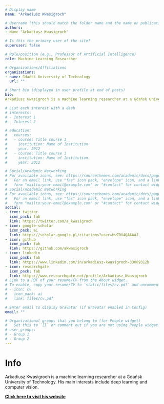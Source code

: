 ```yaml
---
# Display name
name: "Arkadiusz Kwasigroch"

# Username (this should match the folder name and the name on publications)
authors:
- Name "Arkadiusz Kwasigroch"

# Is this the primary user of the site?
superuser: false

# Role/position (e.g., Professor of Artificial Intelligence)
role: Machine Learning Researcher

# Organizations/Affiliations
organizations:
- name: Gdańsk University of Technology
  url: ""

# Short bio (displayed in user profile at end of posts)
bio:
Arkadiusz Kwasigroch is a machine learning researcher at a Gdańsk University of Technology. His main interests include deep learning and computer vision.

# List each interest with a dash
# interests:
# - Interest 1
# - Interest 2

# education:
#   courses:
#   - course: Title course 1
#     institution: Name of Institution
#     year: 2012
#   - course: Title course 1
#     institution: Name of Institution
#     year: 2012

# Social/Academic Networking
# For available icons, see: https://sourcethemes.com/academic/docs/page-builder/#icons
#   For an email link, use "fas" icon pack, "envelope" icon, and a link in the
#   form "mailto:your-email@example.com" or "#contact" for contact widget.
# Social/Academic Networking
# For available icons, see: https://sourcethemes.com/academic/docs/page-builder/#icons
#   For an email link, use "fas" icon pack, "envelope" icon, and a link in the
#   form "mailto:your-email@example.com" or "#contact" for contact widget.
social:
- icon: twitter
  icon_pack: fab
  link: https://twitter.com/a_kwasigroch
- icon: google-scholar
  icon_pack: ai
  link: https://scholar.google.pl/citations?user=Hw7DV4QAAAAJ
- icon: github
  icon_pack: fab
  link: https://github.com/akwasigroch
- icon: linkedin
  icon_pack: fab
  link: https://www.linkedin.com/in/arkadiusz-kwasigroch-33089312b
- icon: researchgate
  icon_pack: fab
  link: https://www.researchgate.net/profile/Arkadiusz_Kwasigroch
# Link to a PDF of your resume/CV from the About widget.
# To enable, copy your resume/CV to `static/files/cv.pdf` and uncomment the lines below.
# - icon: cv
#   icon_pack: ai
#   link: files/cv.pdf

# Enter email to display Gravatar (if Gravatar enabled in Config)
email: ""

# Organizational groups that you belong to (for People widget)
#   Set this to `[]` or comment out if you are not using People widget.
# user_groups:
# - Group 1
# - Group 2
---
```

# Info

Arkadiusz Kwasigroch is a machine learning researcher at a Gdańsk University of Technology. His main interests include deep learning and computer vision.

[**Click here to visit his website**](https://akwasigroch.github.io/)
